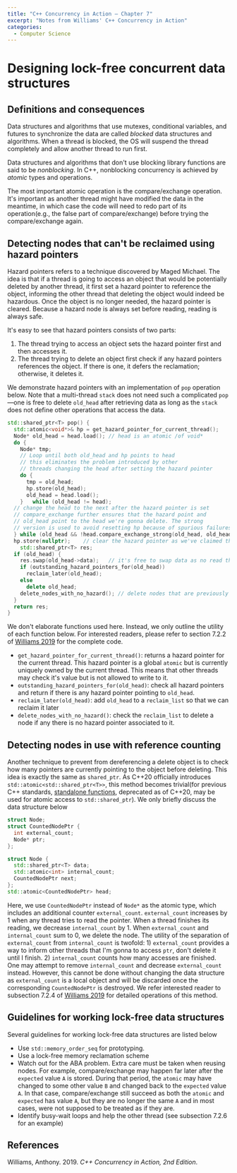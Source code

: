 ```yaml
---
title: "C++ Concurrency in Action — Chapter 7"
excerpt: "Notes from Williams' C++ Concurrency in Action"
categories:
  - Computer Science
---
```


# Designing lock-free concurrent data structures

## Definitions and consequences

Data structures and algorithms that use mutexes, conditional variables, and futures to synchronize the data are called *blocked* data structures and algorithms. When a thread is blocked, the OS will suspend the thread completely and allow another thread to run first.

Data structures and algorithms that don't use blocking library functions are said to be *nonblocking*. In C++, nonblocking concurrency is achieved by *atomic* types and operations.

The most important atomic operation is the compare/exchange operation. It's important as another thread might have modified the data in the meantime, in which case the code will need to redo part of its operation(e.g., the false part of compare/exchange) before trying the compare/exchange again.

## Detecting nodes that can't be reclaimed using hazard pointers

Hazard pointers refers to a technique discovered by Maged Michael. The idea is that if a thread is going to access an object that would be potentially deleted by another thread, it first set a hazard pointer to reference the object, informing the other thread that deleting the object would indeed be hazardous. Once the object is no longer needed, the hazard pointer is cleared. Because a hazard node is always set before reading, reading is always safe.

It's easy to see that hazard pointers consists of two parts:

1. The thread trying to access an object sets the hazard pointer first and then accesses it.
2. The thread trying to delete an object first check if any hazard pointers references the object. If there is one, it defers the reclamation; otherwise, it deletes it.

We demonstrate hazard pointers with an implementation of `pop` operation below. Note that a multi-thread `stack` does not need such a complicated `pop`—one is free to delete `old_head` after retrieving data as long as the `stack` does not define other operations that access the data.

```c++
std::shared_ptr<T> pop() {
  std::atomic<void*>& hp = get_hazard_pointer_for_current_thread();
  Node* old_head = head.load();	// head is an atomic /of void*
  do {
    Node* tmp;
    // Loop until both old_head and hp points to head
    // this eliminates the problem introduced by other 
    // threads changing the head after setting the hazard pointer
    do {
      tmp = old_head;
      hp.store(old_head);
      old_head = head.load();
    }	while (old_head != head);
  // change the head to the next after the hazard pointer is set
  // compare_exchange further ensures that the hazard point and 
  // old_head point to the head we're gonna delete. The strong
  // version is used to avoid resetting hp because of spurious failures
  } while (old_head && !head.compare_exchange_strong(old_head, old_head->next));
  hp.store(nullptr);	// clear the hazard pointer as we've claimed the old_head as ours
	std::shared_ptr<T> res;
  if (old_head) {
    res.swap(old_head->data);	// it's free to swap data as no read threads try to access data
    if (outstanding_hazard_pointers_for(old_head))
      reclaim_later(old_head);
    else
      delete old_head;
    delete_nodes_with_no_hazard(); // delete nodes that are previously stored by reclaim_later
  }
  return res;
}
```

We don't elaborate functions used here. Instead, we only outline the utility of each function below. For interested readers, please refer to section 7.2.2 of [Williams 2019](#ref1) for the complete code. 

- `get_hazard_pointer_for_current_thread()`: returns a hazard pointer for the current thread. This hazard pointer is a global `atomic` but is currently uniquely owned by the current thread. This means that other threads may check it's value but is not allowed to write to it.
- `outstanding_hazard_pointers_for(old_head)`: check all hazard pointers and return if there is any hazard pointer pointing to `old_head`.
- `reclaim_later(old_head)`: add `old_head` to a `reclaim_list` so that we can reclaim it later
- `delete_nodes_with_no_hazard()`: check the `reclaim_list` to delete a node if any there is no hazard pointer associated to it.

## Detecting nodes in use with reference counting

Another technique to prevent from dereferencing a delete object is to check how many pointers are currently pointing to the object before deleting. This idea is exactly the same as `shared_ptr`. As C++20 officially introduces `std::atomic<std::shared_ptr<T>>`, this method becomes trivial(for previous C++ standards, [standalone functions](https://en.cppreference.com/w/cpp/memory/shared_ptr/atomic), deprecated as of C++20, may be used for atomic access to `std::shared_ptr`). We only briefly discuss the data structure below

```c++
struct Node;
struct CountedNodePtr {
  int external_count;
  Node* ptr;
};

struct Node {
  std::shared_ptr<T> data;
  std::atomic<int> internal_count;
  CountedNodePtr next;
};
std::atomic<CountedNodePtr> head;
```

Here, we use `CountedNodePtr` instead of `Node*` as the atomic type, which includes an additional counter `external_count`. `external_count` increases by 1 when any thread tries to read the pointer. When a thread finishes its reading, we decrease `internal_count` by 1. When `external_count` and `internal_count` sum to 0, we delete the node. The utility of the separation of `external_count` from `internal_count` is twofold: 1) `external_count` provides a way to inform other threads that I'm gonna to access `ptr`, don't delete it until I finish. 2) `internal_count` counts how many accesses are finished. One may attempt to remove `internal_count` and decrease `external_count` instead. However, this cannot be done without changing the data structure as `external_count` is a local object and will be discarded once the corresponding `CountedNodePtr` is destroyed. We refer interested reader to subsection 7.2.4 of [Williams 2019](#ref1) for detailed operations of this method.

## Guidelines for working lock-free data structures

Several guidelines for working lock-free data structures are listed below

- Use `std::memory_order_seq` for prototyping. 
- Use a lock-free memory reclamation scheme
- Watch out for the ABA problem. Extra care must be taken when reusing nodes. For example, compare/exchange may happen far later after the `expected` value `A` is stored. During that period, the `atomic` may have changed to some other value `B` and changed back to the `expected` value `A`. In that case, compare/exchange still succeed as both the `atomic` and `expected` has value `A`, but they are no longer the same `A` and in most cases, were not supposed to be treated as if they are.
- Identify busy-wait loops and help the other thread (see subsection 7.2.6 for an example)

## References

<a name="ref1"></a>Williams, Anthony. 2019. *C++ Concurrency in Action, 2nd Edition*.

